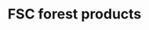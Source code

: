 ---
title: 'FSC forest products'
field: 'fsc.focus.forestProduct'
slug: 'fsc-focus-forestproduct'
description: 'Forest products included in the coverage of the resource'
comment: 'select from control list'
required: False
vocabulary: 'vocabulary.txt'
module: 'Scope'
cluster: 'Fsc'
policy: 'Controlled value. Multi select from control list.'
layout: 'fsc'
---